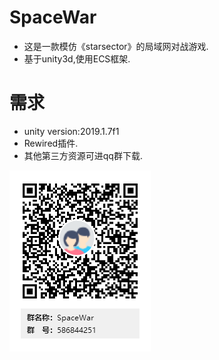 # SpaceWar
* 这是一款模仿《starsector》的局域网对战游戏.
* 基于unity3d,使用ECS框架.

# 需求
* unity version:2019.1.7f1
* Rewired插件.
* 其他第三方资源可进qq群下载.

![](QQGroup.png)

